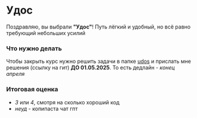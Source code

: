 # Удос

Поздравляю, вы выбрали **"Удос"**! Путь лёгкий и удобный, но всё равно требующий небольших усилий

### Что нужно делать
Чтобы закрыть курс нужно решить задачи в папке [udos](../udos/) и прислать мне решения (ссылку на гит) **ДО 01.05.2025**. То есть дедлайн - *конец апреля*

### Итоговая оценка
- *3* или *4*, смотря на сколько хороший код
- *неуд* - копипаста чат гпт

